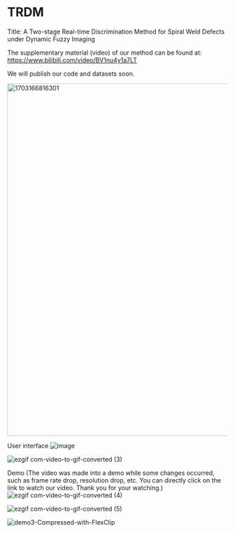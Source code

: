 # TRDM
Title: A Two-stage Real-time Discrimination Method for Spiral Weld Defects under Dynamic Fuzzy Imaging

The supplementary material (video) of our method can be found at: https://www.bilibili.com/video/BV1nu4y1a7LT

We will publish our code and datasets soon.

<img width="805" alt="1703166816301" src="https://github.com/cuiwq777/TRDM/assets/154526698/d6866edd-5fcd-497d-ba7f-f48bc6f7aa1e">




User interface
![image](https://github.com/cuiwq777/TRDM/assets/154526698/aed7ccc5-d2e0-452e-9822-31a53f82c76c)


![ezgif com-video-to-gif-converted (3)](https://github.com/cuiwq777/TRDM/assets/154526698/0a1213c3-5744-46c5-a2a7-6e7302359a0c)



Demo (The video was made into a demo while some changes occurred, such as frame rate drop, resolution drop, etc. You can directly click on the link to watch our video. Thank you for your watching.)
![ezgif com-video-to-gif-converted (4)](https://github.com/cuiwq777/TRDM/assets/154526698/2c2e5eab-8e9c-4ffe-943a-fc65c5512635)

![ezgif com-video-to-gif-converted (5)](https://github.com/cuiwq777/TRDM/assets/154526698/d51f12da-204e-4e10-b900-c5e48b4c1940)


![demo3-Compressed-with-FlexClip](https://github.com/aoihd/RSM/assets/141041853/ac4a4fb2-17a8-45e2-bb3b-855a38905898)

